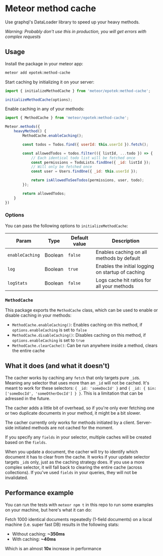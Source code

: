 # Meteor method cache

Use graphql's DataLoader library to speed up your heavy methods.

*Warning: Probably don't use this in production, you will get errors with complex requests*


## Usage

Install the package in your meteor app:

```sh
meteor add epotek:method-cache
```

Start caching by initializing it on your server:

```js
import { initializeMethodCache } from 'meteor/epotek:method-cache';

initializeMethodCache(options);
```

Enable caching in any of your methods:

```js
import { MethodCache } from 'meteor/epotek:method-cache';

Meteor.methods({
    heavyMethod() {
        MethodCache.enableCaching();

        const todos = Todos.find({ userId: this.userId }).fetch();

        const allowedTodos = todos.filter(({ listId, ...todo }) => {
            // Each identical todo list will be fetched once
            const permissions = TodoLists.findOne({ _id: listId });
            // Will only be fetched once
            const user = Users.findOne({ _id: this.userId });

            return isAllowedToSeeTodos(permissions, user, todo);
        });

        return allowedTodos;
    }
})
```

### Options

You can pass the following options to `initializeMethodCache`:

| Param           | Type    | Default value | Description                                       |
| --------------- | ------- | ------------- | ------------------------------------------------- |
| `enableCaching` | Boolean | `false`       | Enables caching on all methods by default         |
| `log`           | Boolean | `true`        | Enables the initial logging on startup of caching |
| `logStats`      | Boolean | `false`       | Logs cache hit ratios for all your methods        |


### `MethodCache`

This package exports the `MethodCache` class, which can be used to enable or disable caching in your methods:

* `MethodCache.enableCaching()`: Enables caching on this method, if `options.enableCaching` is set to `false`
* `MethodCache.disableCaching()`: Disables caching on this method, if `options.enableCaching` is set to `true`
* `MethodCache.clearCache()`: Can be run anywhere inside a method, clears the entire cache


## What it does (and what it doesn't)

The cacher works by caching any `fetch` that only targets pure `_id`s. Meaning any selector that uses more than an `_id` will not be cached. It's meant to work for these selectors: `{ _id: 'someDocId' }` and `{ _id: { $in: ['someDocId', 'someOtherDocId'] } }`.
This is a limitation that can be adressed in the future.

The cacher adds a little bit of overhead, so if you're only ever fetching one or two duplicate documents in your method, it might be a bit slower.

The cacher currently only works for methods initiated by a client. Server-side initiated methods are not cached for the moment.

If you specify any `fields` in your selector, multiple caches will be created based on the `fields`.

When you update a document, the cacher will try to identify which document it has to clear from the cache. It works if your update selector targets `_id`s only, just as the caching strategy does. If you use a more complex selector, it will fall back to clearing the entire cache (across collections). If you've used `fields` in your queries, they will not be invalidated.

## Performance example

You can run the tests with `meteor npm t` in this repo to run some examples on your machine, but here's what it can do:

Fetch 1000 identical documents repeatedly (1-field documents) on a local machine (i.e. super fast DB) results in the following stats:

* Without caching: **~350ms**
* With caching: **~40ms**

Which is an almost **10x** increase in performance
